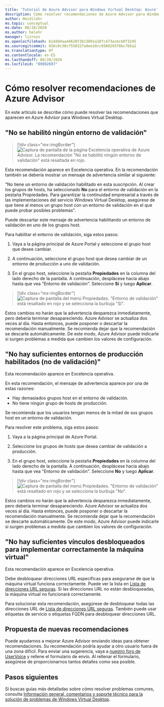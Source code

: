 ```yaml
---
title: 'Tutorial de Azure Advisor para Windows Virtual Desktop: Azure'
description: Cómo resolver recomendaciones de Azure Advisor para Windows Virtual Desktop.
author: Heidilohr
ms.topic: conceptual
ms.date: 08/28/2020
ms.author: helohr
manager: lizross
ms.openlocfilehash: b14dd4aa44620f2b13891a18fc473acbcb0f3245
ms.sourcegitcommit: 656c0c38cf550327a9ee10cc936029378bc7b5a2
ms.translationtype: HT
ms.contentlocale: es-ES
ms.lasthandoff: 08/28/2020
ms.locfileid: "89082697"
---
```

# <a name="how-to-resolve-azure-advisor-recommendations"></a>Cómo resolver recomendaciones de Azure Advisor

En este artículo se describe cómo puede resolver las recomendaciones que aparecen en Azure Advisor para Windows Virtual Desktop.

## <a name="no-validation-environment-enabled"></a>"No se habilitó ningún entorno de validación"

>[!div class="mx-imgBorder"]
>![Captura de pantalla de la página Excelencia operativa de Azure Advisor. La recomendación "No se habilitó ningún entorno de validación" está resaltada en rojo.](media/no-validation-environment.png)

Esta recomendación aparece en Excelencia operativa. En la recomendación también se debería mostrar un mensaje de advertencia similar al siguiente:

"No tiene un entorno de validación habilitado en esta suscripción. Al crear los grupos de hosts, ha seleccionado **No** para el entorno de validación en la pestaña Propiedades. Para garantizar la continuidad empresarial a través de las implementaciones del servicio Windows Virtual Desktop, asegúrese de que tiene al menos un grupo host con un entorno de validación en el que puede probar posibles problemas".

Puede descartar este mensaje de advertencia habilitando un entorno de validación en uno de los grupos host.

Para habilitar el entorno de validación, siga estos pasos:

1. Vaya a la página principal de Azure Portal y seleccione el grupo host que desee cambiar.

2. A continuación, seleccione el grupo host que desea cambiar de un entorno de producción a uno de validación.

3. En el grupo host, seleccione la pestaña **Propiedades** en la columna del lado derecho de la pantalla. A continuación, desplácese hacia abajo hasta que vea "Entorno de validación". Seleccione **Sí** y luego **Aplicar**.

>[!div class="mx-imgBorder"]
>![Captura de pantalla del menú Propiedades. "Entorno de validación" está resaltado en rojo y se selecciona la burbuja "Sí".](media/validation-yes.png)

Estos cambios no harán que la advertencia desparezca inmediatamente, pero debería terminar desapareciendo. Azure Advisor se actualiza dos veces al día. Hasta entonces, puede posponer o descartar la recomendación manualmente. Se recomienda dejar que la recomendación se descarte automáticamente. De este modo, Azure Advisor puede indicarle si surgen problemas a medida que cambien los valores de configuración.

## <a name="not-enough-production-non-validation-environments-enabled"></a>"No hay suficientes entornos de producción habilitados (no de validación)"

Esta recomendación aparece en Excelencia operativa.

En esta recomendación, el mensaje de advertencia aparece por una de estas razones:

- Hay demasiados grupos host en el entorno de validación.
- No tiene ningún grupo de hosts de producción.

Se recomienda que los usuarios tengan menos de la mitad de sus grupos host en un entorno de validación.

Para resolver este problema, siga estos pasos:

1. Vaya a la página principal de Azure Portal.

2. Seleccione los grupos de hosts que desea cambiar de validación a producción.

3. En el grupo host, seleccione la pestaña **Propiedades** en la columna del lado derecho de la pantalla. A continuación, desplácese hacia abajo hasta que vea "Entorno de validación". Seleccione **No** y luego **Aplicar**.

>[!div class="mx-imgBorder"]
>![Captura de pantalla del menú Propiedades. "Entorno de validación" está resaltado en rojo y se selecciona la burbuja "No".](media/validation-no.png)

Estos cambios no harán que la advertencia desparezca inmediatamente, pero debería terminar desapareciendo. Azure Advisor se actualiza dos veces al día. Hasta entonces, puede posponer o descartar la recomendación manualmente. Se recomienda dejar que la recomendación se descarte automáticamente. De este modo, Azure Advisor puede indicarle si surgen problemas a medida que cambien los valores de configuración.

## <a name="not-enough-links-are-unblocked-to-successfully-implement-your-vm"></a>"No hay suficientes vínculos desbloqueados para implementar correctamente la máquina virtual"

Esta recomendación aparece en Excelencia operativa.

Debe desbloquear direcciones URL específicas para asegurarse de que la máquina virtual funciona correctamente. Puede ver la lista en [Lista de direcciones URL seguras](safe-url-list.md). Si las direcciones URL no están desbloqueadas, la máquina virtual no funcionará correctamente.

Para solucionar esta recomendación, asegúrese de desbloquear todas las direcciones URL de [Lista de direcciones URL seguras](safe-url-list.md). También puede usar etiquetas de servicio o etiquetas FQDN para desbloquear direcciones URL.

## <a name="propose-new-recommendations"></a>Propuesta de nuevas recomendaciones

Puede ayudarnos a mejorar Azure Advisor enviando ideas para obtener recomendaciones. Su recomendación podría ayudar a otro usuario fuera de una zona difícil. Para enviar una sugerencia, vaya a [nuestro foro de UserVoice](https://windowsvirtualdesktop.uservoice.com/forums/930847-azure-advisor-recommendations) y rellene el formulario de envío. Al rellenar el formulario, asegúrese de proporcionarnos tantos detalles como sea posible.

## <a name="next-steps"></a>Pasos siguientes

Si buscas guías más detalladas sobre cómo resolver problemas comunes, consulta [Información general, comentarios y soporte técnico para la solución de problemas de Windows Virtual Desktop](troubleshoot-set-up-overview.md).